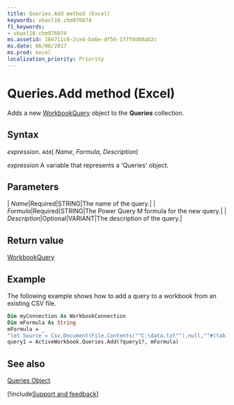 ```yaml
---
title: Queries.Add method (Excel)
keywords: vbaxl10.chm976074
f1_keywords:
- vbaxl10.chm976074
ms.assetid: 184711c0-2ce4-ba6e-df56-1f7fdd60ab2c
ms.date: 06/08/2017
ms.prod: excel
localization_priority: Priority
---
```



# Queries.Add method (Excel)

Adds a new [WorkbookQuery](Excel.workbookquery.md) object to the **Queries** collection.


## Syntax

_expression_. `Add`( _Name_,  _Formula_,  _Description_)

_expression_ A variable that represents a 'Queries' object.


## Parameters



| _Name_|Required|STRING|The name of the query.|
| _Formula_|Required|STRING|The Power Query M formula for the new query.|
| _Description_|Optional|VARIANT|The description of the query.|

## Return value

[WorkbookQuery](Excel.workbookquery.md)


## Example

The following example shows how to add a query to a workbook from an existing CSV file.


```vb
Dim myConnection As WorkbookConnection
Dim mFormula As String
mFormula = _
"let Source = Csv.Document(File.Contents(""C:\data.txt""),null,""#(tab)"",null,1252) in Source"
query1 = ActiveWorkbook.Queries.Add(?query1?, mFormula)

```


## See also


[Queries Object](Excel.queries.md)

[!include[Support and feedback](~/includes/feedback-boilerplate.md)]
